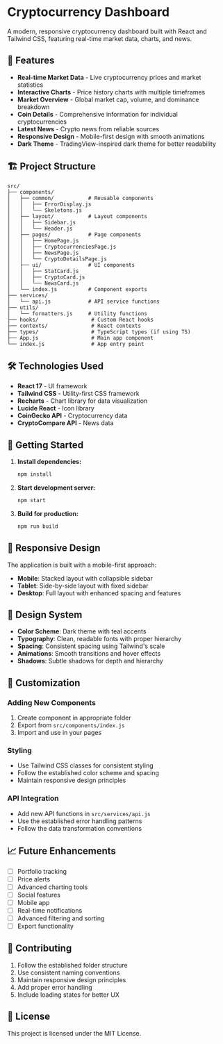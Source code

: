 # Cryptocurrency Dashboard

A modern, responsive cryptocurrency dashboard built with React and Tailwind CSS, featuring real-time market data, charts, and news.

## 🚀 Features

- **Real-time Market Data** - Live cryptocurrency prices and market statistics
- **Interactive Charts** - Price history charts with multiple timeframes
- **Market Overview** - Global market cap, volume, and dominance breakdown
- **Coin Details** - Comprehensive information for individual cryptocurrencies
- **Latest News** - Crypto news from reliable sources
- **Responsive Design** - Mobile-first design with smooth animations
- **Dark Theme** - TradingView-inspired dark theme for better readability

## 🏗️ Project Structure

```
src/
├── components/
│   ├── common/           # Reusable components
│   │   ├── ErrorDisplay.js
│   │   └── Skeletons.js
│   ├── layout/           # Layout components
│   │   ├── Sidebar.js
│   │   └── Header.js
│   ├── pages/            # Page components
│   │   ├── HomePage.js
│   │   ├── CryptocurrenciesPage.js
│   │   ├── NewsPage.js
│   │   └── CryptoDetailsPage.js
│   ├── ui/               # UI components
│   │   ├── StatCard.js
│   │   ├── CryptoCard.js
│   │   └── NewsCard.js
│   └── index.js          # Component exports
├── services/
│   └── api.js            # API service functions
├── utils/
│   └── formatters.js     # Utility functions
├── hooks/                 # Custom React hooks
├── contexts/              # React contexts
├── types/                 # TypeScript types (if using TS)
├── App.js                 # Main app component
└── index.js               # App entry point
```

## 🛠️ Technologies Used

- **React 17** - UI framework
- **Tailwind CSS** - Utility-first CSS framework
- **Recharts** - Chart library for data visualization
- **Lucide React** - Icon library
- **CoinGecko API** - Cryptocurrency data
- **CryptoCompare API** - News data

## 🚀 Getting Started

1. **Install dependencies:**
   ```bash
   npm install
   ```

2. **Start development server:**
   ```bash
   npm start
   ```

3. **Build for production:**
   ```bash
   npm run build
   ```

## 📱 Responsive Design

The application is built with a mobile-first approach:
- **Mobile**: Stacked layout with collapsible sidebar
- **Tablet**: Side-by-side layout with fixed sidebar
- **Desktop**: Full layout with enhanced spacing and features

## 🎨 Design System

- **Color Scheme**: Dark theme with teal accents
- **Typography**: Clean, readable fonts with proper hierarchy
- **Spacing**: Consistent spacing using Tailwind's scale
- **Animations**: Smooth transitions and hover effects
- **Shadows**: Subtle shadows for depth and hierarchy

## 🔧 Customization

### Adding New Components
1. Create component in appropriate folder
2. Export from `src/components/index.js`
3. Import and use in your pages

### Styling
- Use Tailwind CSS classes for consistent styling
- Follow the established color scheme and spacing
- Maintain responsive design principles

### API Integration
- Add new API functions in `src/services/api.js`
- Use the established error handling patterns
- Follow the data transformation conventions

## 📈 Future Enhancements

- [ ] Portfolio tracking
- [ ] Price alerts
- [ ] Advanced charting tools
- [ ] Social features
- [ ] Mobile app
- [ ] Real-time notifications
- [ ] Advanced filtering and sorting
- [ ] Export functionality

## 🤝 Contributing

1. Follow the established folder structure
2. Use consistent naming conventions
3. Maintain responsive design principles
4. Add proper error handling
5. Include loading states for better UX

## 📄 License

This project is licensed under the MIT License.
